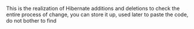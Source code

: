 This is the realization of Hibernate additions and deletions to check the entire process of change, 
you can store it up, 
used later to paste the code,
do not bother to find
